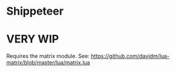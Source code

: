 # Shippeteer

# VERY WIP

Requires the matrix module. See: https://github.com/davidm/lua-matrix/blob/master/lua/matrix.lua
